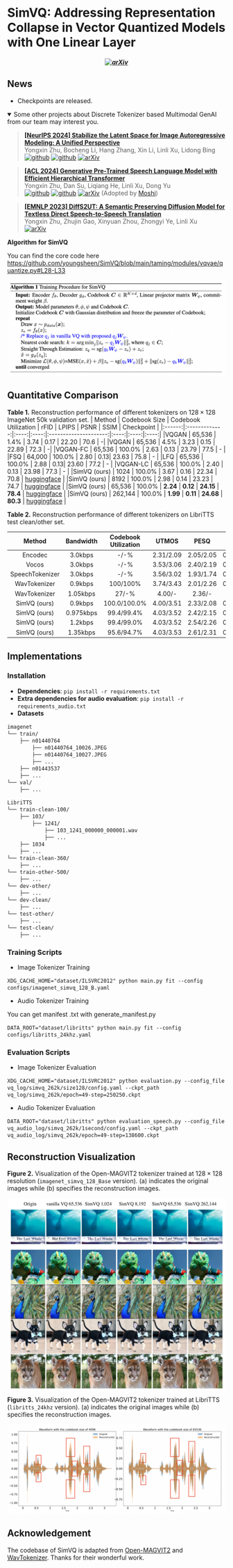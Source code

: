 # SimVQ: Addressing Representation Collapse in Vector Quantized Models with One Linear Layer


<h5 align="center">

[![arXiv](https://img.shields.io/badge/Arxiv-2411.02038-AD1C18.svg?logo=arXiv)](https://arxiv.org/abs/2411.02038)

</h5>

## News

* Checkpoints are released.

<details open><summary> Some other projects about Discrete Tokenizer based Multimodal GenAI from our team may interest you. </summary><p>
<!--  may -->

> [**[NeurIPS 2024] Stabilize the Latent Space for Image Autoregressive Modeling: A Unified Perspective**](https://github.com/DAMO-NLP-SG/DiGIT) <br>
> Yongxin Zhu, Bocheng Li, Hang Zhang, Xin Li, Linli Xu, Lidong Bing <br>
[![github](https://img.shields.io/badge/-Github-black?logo=github)](https://github.com/DAMO-NLP-SG/DiGIT)  [![github](https://img.shields.io/github/stars/DAMO-NLP-SG/DiGIT.svg?style=social)](https://github.com/DAMO-NLP-SG/DiGIT) [![arXiv](https://img.shields.io/badge/Arxiv-2410.12490-b31b1b.svg?logo=arXiv)](https://arxiv.org/abs/2410.12490) <br>

> [**[ACL 2024] Generative Pre-Trained Speech Language Model with Efficient Hierarchical Transformer**](https://github.com/youngsheen/GPST) <br>
> Yongxin Zhu, Dan Su, Liqiang He, Linli Xu, Dong Yu <br>
[![github](https://img.shields.io/badge/-Github-black?logo=github)](https://github.com/youngsheen/GPST)  [![github](https://img.shields.io/github/stars/youngsheen/GPST.svg?style=social)](https://github.com/youngsheen/GPST) [![arXiv](https://img.shields.io/badge/Arxiv-2406.00976-b31b1b.svg?logo=arXiv)](https://arxiv.org/abs/2406.00976) (Adopted by [Moshi](https://arxiv.org/abs/2410.00037))<br>

> [**[EMNLP 2023] DiffS2UT: A Semantic Preserving Diffusion Model for Textless Direct Speech-to-Speech Translation**](https://aclanthology.org/2023.emnlp-main.709) <br>
> Yongxin Zhu, Zhujin Gao, Xinyuan Zhou, Zhongyi Ye, Linli Xu <br>
[![arXiv](https://img.shields.io/badge/Arxiv-2310.17570-b31b1b.svg?logo=arXiv)](https://arxiv.org/abs/2310.17570) <br>

</p></details>


**Algorithm for SimVQ** 

You can find the core code here https://github.com/youngsheen/SimVQ/blob/main/taming/modules/vqvae/quantize.py#L28-L33

<p align="center">
<img src="./assets/Algorithm.png">
</p>


## Quantitative Comparison

**Table 1.** Reconstruction performance of different tokenizers on $128 \times 128$ ImageNet 50k validation set.
| Method | Codebook Size | Codebook Utilization | rFID | LPIPS | PSNR | SSIM | Checkpoint |
|:------:|:-------------:|:----:|:----:|:---------------------:|:----:|:----:|:----:|
|VQGAN | 65,536 |  1.4% | 3.74 |  0.17 | 22.20 | 70.6 | -|
|VQGAN | 65,536 |  4.5% | 3.23 |  0.15 | 22.89 | 72.3 | -|
|VQGAN-FC | 65,536 | 100.0% | 2.63 | 0.13 | 23.79 | 77.5 | - |
|FSQ | 64,000 | 100.0% | 2.80 | 0.13| 23.63 | 75.8 | - |
|LFQ | 65,536 | 100.0% | 2.88 | 0.13| 23.60 | 77.2 | - |
|VQGAN-LC | 65,536 | 100.0% | 2.40 | 0.13 | 23.98 | 77.3 | - |
|SimVQ (ours) | 1024 | 100.0% | 3.67 | 0.16 | 22.34 | 70.8 | [huggingface](https://huggingface.co/zyx123/SimVQ/tree/main/vq_log/simvq_1k) |
|SimVQ (ours) | 8192 | 100.0% | 2.98 | 0.14 | 23.23 | 74.7 | [huggingface](https://huggingface.co/zyx123/SimVQ/tree/main/vq_log/simvq_8k) |
|SimVQ (ours) | 65,536 | 100.0% | **2.24** | **0.12** | **24.15** | **78.4** | [huggingface](https://huggingface.co/zyx123/SimVQ/tree/main/vq_log/simvq_65k) |
|SimVQ (ours) | 262,144 | 100.0% | **1.99** | **0.11** | **24.68** | **80.3** | [huggingface](https://huggingface.co/zyx123/SimVQ/tree/main/vq_log/simvq_262k) |

   
**Table 2.** Reconstruction performance of different tokenizers on LibriTTS test clean/other set.

| Method | Bandwidth | Codebook Utilization | UTMOS | PESQ | STOI | V/UV F1 | Checkpoint |
|:------:|:-------------:|:----:|:----:|:---------------------:|:----:|:----:|:----:|
|Encodec | 3.0kbps | -/-% | 2.31/2.09 | 2.05/2.05 | 0.90/0.88 | 0.92/0.89 | - |
|Vocos | 3.0kbps | -/-% | 3.53/3.06 | 2.40/2.19 | 0.92/0.90 | 0.94/0.91 | - |
|SpeechTokenizer | 3.0kbps | -/-% | 3.56/3.02 | 1.93/1.74 | 0.88/0.84 | 0.93/0.89 | - |
|WavTokenizer | 0.9kbps | 100/100% | 3.74/3.43 | 2.01/2.26 | 0.89/0.89 | 0.92/0.92 | - |
|WavTokenizer | 1.05kbps | 27/-% | 4.00/- | 2.36/- | 0.81/- | 0.94/- | - |
|SimVQ (ours) | 0.9kbps | 100.0/100.0% | 4.00/3.51 | 2.33/2.08 | 0.91/0.88 | 0.94/0.91 | [huggingface](https://huggingface.co/zyx123/SimVQ/tree/main/vq_audio_log/simvq_4k) |
|SimVQ (ours) | 0.975kbps | 99.4/99.4% | 4.03/3.52 | 2.42/2.15 | 0.92/0.88 | 0.94/0.92 | [huggingface](https://huggingface.co/zyx123/SimVQ/tree/main/vq_audio_log/simvq_8k) |
|SimVQ (ours) | 1.2kbps | 99.4/99.0% | 4.03/3.52 | 2.54/2.26 | 0.93/0.90 | 0.94/0.92 | [huggingface](https://huggingface.co/zyx123/SimVQ/tree/main/vq_audio_log/simvq_65k) |
|SimVQ (ours) | 1.35kbps | 95.6/94.7% | 4.03/3.53 | 2.61/2.31 | 0.93/0.90 | 0.95/0.93 | [huggingface](https://huggingface.co/zyx123/SimVQ/tree/main/vq_audio_log/simvq_262k) |


## Implementations

### Installation

- **Dependencies**: `pip install -r requirements.txt`
- **Extra dependencies for audio evaluation**: `pip install -r requirements_audio.txt`
- **Datasets**
```
imagenet
└── train/
    ├── n01440764
        ├── n01440764_10026.JPEG
        ├── n01440764_10027.JPEG
        ├── ...
    ├── n01443537
    ├── ...
└── val/
    ├── ...
```

```
LibriTTS
└── train-clean-100/
    ├── 103/
        ├── 1241/
            ├── 103_1241_000000_000001.wav
            ├── ...
    ├── 1034
    ├── ...
└── train-clean-360/
    ├── ...
└── train-other-500/
    ├── ...
└── dev-other/
    ├── ...
└── dev-clean/
    ├── ...
└── test-other/
    ├── ...
└── test-clean/
    ├── ...
```

### Training Scripts
* Image Tokenizer Training
```
XDG_CACHE_HOME="dataset/ILSVRC2012" python main.py fit --config configs/imagenet_simvq_128_B.yaml
```

* Audio Tokenizer Training

You can get manifest .txt with generate_manifest.py

```
DATA_ROOT="dataset/libritts" python main.py fit --config configs/libritts_24khz.yaml
```

### Evaluation Scripts
* Image Tokenizer Evaluation
```
XDG_CACHE_HOME="dataset/ILSVRC2012" python evaluation.py --config_file vq_log/simvq_262k/size128/config.yaml --ckpt_path vq_log/simvq_262k/epoch=49-step=250250.ckpt
```

* Audio Tokenizer Evaluation
```
DATA_ROOT="dataset/libritts" python evaluation_speech.py --config_file vq_audio_log/simvq_262k/1second/config.yaml --ckpt_path vq_audio_log/simvq_262k/epoch=49-step=138600.ckpt
```



## Reconstruction Visualization

**Figure 2.** Visualization of the Open-MAGVIT2 tokenizer trained at $128 \times 128$ resolution (`imagenet_simvq_128_Base` version). (a) indicates the original images while (b) specifies the reconstruction images.
<p align="center">
    <img src="./assets/case_image.png">
</p>

**Figure 3.** Visualization of the Open-MAGVIT2 tokenizer trained at LibriTTS (`libritts_24khz` version). (a) indicates the original images while (b) specifies the reconstruction images.
<p align="center">
    <img src="./assets/case_audio.png">
</p>


## Acknowledgement
The codebase of SimVQ is adapted from [Open-MAGVIT2](https://github.com/TencentARC/Open-MAGVIT2) and [WavTokenizer](https://github.com/jishengpeng/WavTokenizer). Thanks for their wonderful work.